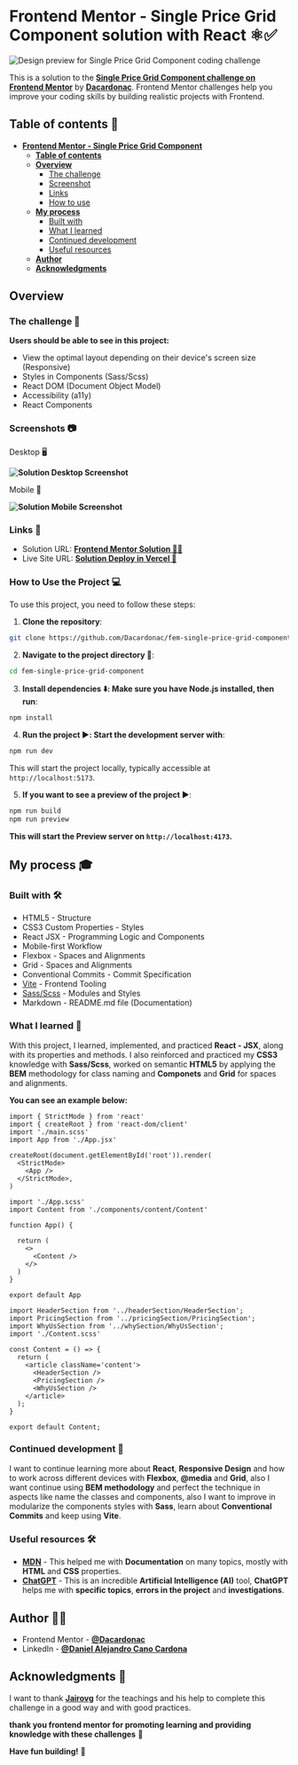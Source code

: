 
# Frontend Mentor - Single Price Grid Component solution with React ⚛️✅

![Design preview for Single Price Grid Component coding challenge](src/assets/design/desktop-preview.webp)

This is a solution to the **[Single Price Grid Component challenge on Frontend Mentor](https://www.frontendmentor.io/challenges/single-price-grid-component-5ce41129d0ff452fec5abbbc)** by **[Dacardonac](https://github.com/Dacardonac)**. Frontend Mentor challenges help you improve your coding skills by building realistic projects with Frontend.

## Table of contents 📄

- **[Frontend Mentor - Single Price Grid Component](#frontend-mentor---single-price-grid-component-solution)**
  - **[Table of contents](#table-of-contents-)**
  - **[Overview](#overview-)**
    - [The challenge](#the-challenge-)
    - [Screenshot](#screenshots-)
    - [Links](#links-)
    - [How to use](#how-to-use-the-project-)
  - **[My process](#my-process-)**
    - [Built with](#built-with-)
    - [What I learned](#what-i-learned-)
    - [Continued development](#continued-development-)
    - [Useful resources](#useful-resources-)
  - **[Author](#author-)**
  - **[Acknowledgments](#acknowledgments-)**

## Overview

### The challenge 🧩

**Users should be able to see in this project:**

- View the optimal layout depending on their device's screen size (Responsive)
- Styles in Components (Sass/Scss)
- React DOM (Document Object Model)
- Accessibility (a11y)
- React Components

### Screenshots 📷

Desktop 🖥️

**![Solution Desktop Screenshot](/public/screenshots/desktop-screenshot.webp)**


Mobile 🤳

**![Solution Mobile Screenshot](/public/screenshots/mobile-screenshot.webp)**


### Links 📍

- Solution URL: **[Frontend Mentor Solution 👨‍💻]()**
- Live Site URL: **[Solution Deploy in Vercel 🚀]()**

### How to Use the Project 💻

To use this project, you need to follow these steps:

1. **Clone the repository**:

  ```bash
  git clone https://github.com/Dacardonac/fem-single-price-grid-component.git
  ```

2. **Navigate to the project directory 📂**:

  ```bash
  cd fem-single-price-grid-component
  ```

3. **Install dependencies ⬇️: Make sure you have Node.js installed, then run**:

  ```bash
  npm install
  ```

4. **Run the project ▶️: Start the development server with**:

  ```bash
  npm run dev
  ```
  This will start the project locally, typically accessible at `http://localhost:5173`.

5. **If you want to see a preview of the project ▶️**:

  ```bash
  npm run build
  npm run preview
  ```
  **This will start the Preview server on `http://localhost:4173`.**

## My process 🎓

### Built with 🛠

- HTML5 - Structure
- CSS3 Custom Properties - Styles
- React JSX - Programming Logic and Components
- Mobile-first Workflow
- Flexbox - Spaces and Alignments
- Grid - Spaces and Alignments
- Conventional Commits - Commit Specification
- [Vite](https://vitejs.dev/) - Frontend Tooling
- [Sass/Scss](https://sass-lang.com/) - Modules and Styles
- Markdown - README.md file (Documentation)

### What I learned 🧠

With this project, I learned, implemented, and practiced **React - JSX**, along with its properties and methods. I also reinforced and practiced my **CSS3** knowledge with **Sass/Scss**, worked on semantic **HTML5** by applying the **BEM** methodology for class naming and **Componets** and **Grid** for spaces and alignments.

**You can see an example below:**

``` JSX
import { StrictMode } from 'react'
import { createRoot } from 'react-dom/client'
import './main.scss'
import App from './App.jsx'

createRoot(document.getElementById('root')).render(
  <StrictMode>
    <App />
  </StrictMode>,
)
```
``` JSX
import './App.scss'
import Content from './components/content/Content'

function App() {

  return (
    <>
      <Content />
    </>
  )
}

export default App
```
``` JSX
import HeaderSection from '../headerSection/HeaderSection';
import PricingSection from '../pricingSection/PricingSection';
import WhyUsSection from '../whySection/WhyUsSection';
import './Content.scss'

const Content = () => {
  return (
    <article className='content'>
      <HeaderSection />
      <PricingSection />
      <WhyUsSection />
    </article>
  );
}

export default Content;
```

### Continued development 🔎

I want to continue learning more about **React**, **Responsive Design** and how to work across different devices with **Flexbox**, **@media** and **Grid**, also I want continue using  **BEM methodology** and perfect the technique in aspects like name the classes and components, also I want to improve in modularize the components styles with **Sass**, learn about **Conventional Commits** and keep using **Vite**.

### Useful resources 🛠

- **[MDN](https://developer.mozilla.org/en-US/)** - This helped me with **Documentation** on many topics, mostly with **HTML** and **CSS** properties.
- **[ChatGPT](https://chatgpt.com/)** - This is an incredible **Artificial Intelligence (AI)** tool, **ChatGPT** helps me with **specific topics**, **errors in the project** and **investigations**.

## Author 👨‍💻

- Frontend Mentor - **[@Dacardonac](https://www.frontendmentor.io/profile/Dacardonac)**
- LinkedIn - **[@Daniel Alejandro Cano Cardona](https://www.linkedin.com/in/daniel-alejandro-cano-cardona/)**

## Acknowledgments 🙌

I want to thank **[Jairovg](https://github.com/jairovg)** for the teachings and his help to complete this challenge in a good way and with good practices.

**thank you frontend mentor for promoting learning and providing knowledge with these challenges** 🙌

**Have fun building!** 🚀